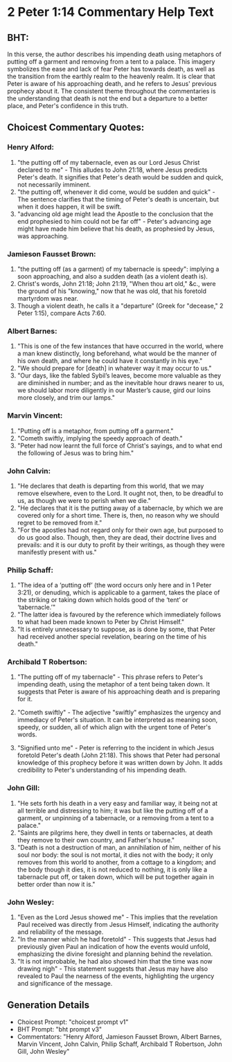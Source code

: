 # 2 Peter 1:14 Commentary Help Text

## BHT:
In this verse, the author describes his impending death using metaphors of putting off a garment and removing from a tent to a palace. This imagery symbolizes the ease and lack of fear Peter has towards death, as well as the transition from the earthly realm to the heavenly realm. It is clear that Peter is aware of his approaching death, and he refers to Jesus' previous prophecy about it. The consistent theme throughout the commentaries is the understanding that death is not the end but a departure to a better place, and Peter's confidence in this truth.

## Choicest Commentary Quotes:
### Henry Alford:
1. "the putting off of my tabernacle, even as our Lord Jesus Christ declared to me" - This alludes to John 21:18, where Jesus predicts Peter's death. It signifies that Peter's death would be sudden and quick, not necessarily imminent.
2. "the putting off, whenever it did come, would be sudden and quick" - The sentence clarifies that the timing of Peter's death is uncertain, but when it does happen, it will be swift.
3. "advancing old age might lead the Apostle to the conclusion that the end prophesied to him could not be far off" - Peter's advancing age might have made him believe that his death, as prophesied by Jesus, was approaching.

### Jamieson Fausset Brown:
1. "the putting off (as a garment) of my tabernacle is speedy": implying a soon approaching, and also a sudden death (as a violent death is).
2. Christ's words, John 21:18; John 21:19, "When thou art old," &c., were the ground of his "knowing," now that he was old, that his foretold martyrdom was near.
3. Though a violent death, he calls it a "departure" (Greek for "decease," 2 Peter 1:15), compare Acts 7:60.

### Albert Barnes:
1. "This is one of the few instances that have occurred in the world, where a man knew distinctly, long beforehand, what would be the manner of his own death, and where he could have it constantly in his eye." 
2. "We should prepare for [death] in whatever way it may occur to us." 
3. "Our days, like the fabled Sybil’s leaves, become more valuable as they are diminished in number; and as the inevitable hour draws nearer to us, we should labor more diligently in our Master’s cause, gird our loins more closely, and trim our lamps."

### Marvin Vincent:
1. "Putting off is a metaphor, from putting off a garment." 
2. "Cometh swiftly, implying the speedy approach of death."
3. "Peter had now learnt the full force of Christ's sayings, and to what end the following of Jesus was to bring him."

### John Calvin:
1. "He declares that death is departing from this world, that we may remove elsewhere, even to the Lord. It ought not, then, to be dreadful to us, as though we were to perish when we die."
2. "He declares that it is the putting away of a tabernacle, by which we are covered only for a short time. There is, then, no reason why we should regret to be removed from it."
3. "For the apostles had not regard only for their own age, but purposed to do us good also. Though, then, they are dead, their doctrine lives and prevails: and it is our duty to profit by their writings, as though they were manifestly present with us."

### Philip Schaff:
1. "The idea of a ‘putting off’ (the word occurs only here and in 1 Peter 3:21), or denuding, which is applicable to a garment, takes the place of the striking or taking down which holds good of the ‘tent’ or ‘tabernacle.’" 
2. "The latter idea is favoured by the reference which immediately follows to what had been made known to Peter by Christ Himself." 
3. "It is entirely unnecessary to suppose, as is done by some, that Peter had received another special revelation, bearing on the time of his death."

### Archibald T Robertson:
1. "The putting off of my tabernacle" - This phrase refers to Peter's impending death, using the metaphor of a tent being taken down. It suggests that Peter is aware of his approaching death and is preparing for it. 

2. "Cometh swiftly" - The adjective "swiftly" emphasizes the urgency and immediacy of Peter's situation. It can be interpreted as meaning soon, speedy, or sudden, all of which align with the urgent tone of Peter's words. 

3. "Signified unto me" - Peter is referring to the incident in which Jesus foretold Peter's death (John 21:18). This shows that Peter had personal knowledge of this prophecy before it was written down by John. It adds credibility to Peter's understanding of his impending death.

### John Gill:
1. "He sets forth his death in a very easy and familiar way, it being not at all terrible and distressing to him; it was but like the putting off of a garment, or unpinning of a tabernacle, or a removing from a tent to a palace."
2. "Saints are pilgrims here, they dwell in tents or tabernacles, at death they remove to their own country, and Father's house."
3. "Death is not a destruction of man, an annihilation of him, neither of his soul nor body: the soul is not mortal, it dies not with the body; it only removes from this world to another, from a cottage to a kingdom; and the body though it dies, it is not reduced to nothing, it is only like a tabernacle put off, or taken down, which will be put together again in better order than now it is."

### John Wesley:
1. "Even as the Lord Jesus showed me" - This implies that the revelation Paul received was directly from Jesus Himself, indicating the authority and reliability of the message.
2. "In the manner which he had foretold" - This suggests that Jesus had previously given Paul an indication of how the events would unfold, emphasizing the divine foresight and planning behind the revelation.
3. "It is not improbable, he had also showed him that the time was now drawing nigh" - This statement suggests that Jesus may have also revealed to Paul the nearness of the events, highlighting the urgency and significance of the message.


## Generation Details
- Choicest Prompt: "choicest prompt v1"
- BHT Prompt: "bht prompt v3"
- Commentators: "Henry Alford, Jamieson Fausset Brown, Albert Barnes, Marvin Vincent, John Calvin, Philip Schaff, Archibald T Robertson, John Gill, John Wesley"
